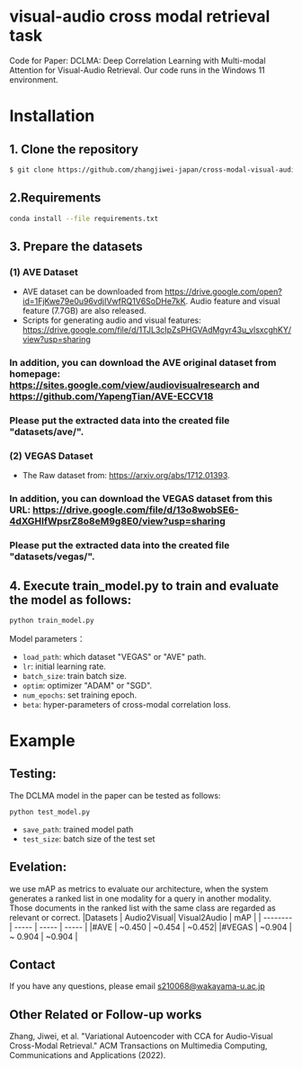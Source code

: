 # visual-audio cross modal retrieval task

Code for Paper: DCLMA: Deep Correlation Learning with Multi-modal Attention for Visual-Audio Retrieval. Our code runs in the Windows 11 environment.
# Installation
## 1. Clone the repository
```bash
$ git clone https://github.com/zhangjiwei-japan/cross-modal-visual-audio-retrieval.git
```
## 2.Requirements
```bash
conda install --file requirements.txt
```
## 3. Prepare the datasets
### (1) AVE Dataset 
- AVE dataset can be downloaded from https://drive.google.com/open?id=1FjKwe79e0u96vdjIVwfRQ1V6SoDHe7kK.
Audio feature and visual feature (7.7GB) are also released.
- Scripts for generating audio and visual features: https://drive.google.com/file/d/1TJL3cIpZsPHGVAdMgyr43u_vlsxcghKY/view?usp=sharing
### In addition, you can download the AVE original dataset from homepage: https://sites.google.com/view/audiovisualresearch and https://github.com/YapengTian/AVE-ECCV18
### Please put the extracted data into the created file "datasets/ave/". 
### (2) VEGAS Dataset 
- The Raw dataset from: https://arxiv.org/abs/1712.01393.
### In addition, you can download the VEGAS dataset from this URL: https://drive.google.com/file/d/13o8wobSE6-4dXGHlfWpsrZ8o8eM9g8E0/view?usp=sharing
### Please put the extracted data into the created file "datasets/vegas/". 
## 4. Execute train_model.py to train and evaluate the model as follows:
```bash
python train_model.py
```
Model parameters：
- `load_path`: which dataset "VEGAS" or "AVE" path.
- `lr`: initial learning rate.
- `batch_size`: train batch size.
- `optim`: optimizer "ADAM" or "SGD".
- `num_epochs`: set training epoch.
- `beta`: hyper-parameters of cross-modal correlation loss.
# Example
## Testing:
The DCLMA model in the paper can be tested as follows:
```bash
python test_model.py
```
- `save_path`: trained model path
- `test_size`: batch size of the test set
## Evelation: 
we use mAP as metrics to evaluate our architecture, when the system generates a ranked list in one modality for a query in another modality. Those documents in the ranked list with the same class are regarded as relevant or correct.
|Datasets    | Audio2Visual| Visual2Audio  | mAP |
| --------   | -----    | -----  |  -----  |
|#AVE      | ~0.450  | ~0.454 | ~0.452| 
|#VEGAS  | ~0.904 | ~ 0.904  | ~0.904 | 
## Contact
If you have any questions, please email s210068@wakayama-u.ac.jp
## Other Related or Follow-up works
Zhang, Jiwei, et al. "Variational Autoencoder with CCA for Audio-Visual Cross-Modal Retrieval." ACM Transactions on Multimedia Computing, Communications and Applications (2022).
